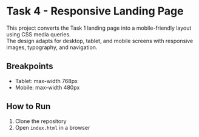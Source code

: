 # Task 4 - Responsive Landing Page

This project converts the Task 1 landing page into a mobile-friendly layout using CSS media queries.  
The design adapts for desktop, tablet, and mobile screens with responsive images, typography, and navigation.

## Breakpoints
- Tablet: max-width 768px
- Mobile: max-width 480px

## How to Run
1. Clone the repository
2. Open `index.html` in a browser
